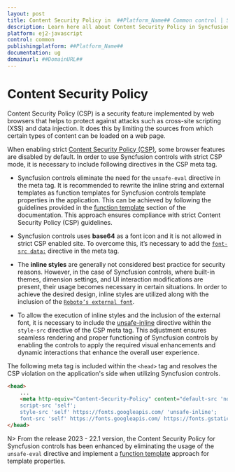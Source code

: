```yaml
---
layout: post
title: Content Security Policy in  ##Platform_Name## Common control | Syncfusion
description: Learn here all about Content Security Policy in Syncfusion  ##Platform_Name##  Common control of Syncfusion Essential JS 2 and more.
platform: ej2-javascript
control: common
publishingplatform: ##Platform_Name##
documentation: ug
domainurl: ##DomainURL##
---
```


# Content Security Policy

Content Security Policy (CSP) is a security feature implemented by web browsers that helps to protect against attacks such as cross-site scripting (XSS) and data injection. It does this by limiting the sources from which certain types of content can be loaded on a web page.

When enabling strict [Content Security Policy (CSP)](https://csp.withgoogle.com/docs/strict-csp.html), some browser features are disabled by default. In order to use Syncfusion controls with strict CSP mode, it is necessary to include following directives in the CSP meta tag.

* Syncfusion controls eliminate the need for the `unsafe-eval` directive in the meta tag. It is recommended to rewrite the inline string and external templates as function templates for Syncfusion controls template properties in the application. This can be achieved by following the guidelines provided in the [function template](../template#function-template) section of the documentation. This approach ensures compliance with strict Content Security Policy (CSP) guidelines.

* Syncfusion controls uses **base64** as a font icon and it is not allowed in strict CSP enabled site. To overcome this, it’s necessary to add the [`font-src data:`](https://developer.mozilla.org/en-US/docs/Web/HTTP/Headers/Content-Security-Policy/font-src) directive in the meta tag.

* The **inline styles** are generally not considered best practice for security reasons. However, in the case of Syncfusion controls, where built-in themes, dimension settings, and UI interaction modifications are present, their usage becomes necessary in certain situations. In order to achieve the desired design, inline styles are utilized along with the inclusion of the [`Roboto’s external font`](https://fonts.googleapis.com/css?family=Roboto:400,500).

* To allow the execution of inline styles and the inclusion of the external font, it is necessary to include the [unsafe-inline](https://developer.mozilla.org/en-US/docs/Web/HTTP/Headers/Content-Security-Policy/script-src#unsafe_inline_script) directive within the `style-src` directive of the CSP meta tag. This adjustment ensures seamless rendering and proper functioning of Syncfusion controls by enabling the controls to apply the required visual enhancements and dynamic interactions that enhance the overall user experience.

The following meta tag is included within the `<head>` tag and resolves the CSP violation on the application's side when utilizing Syncfusion controls.

```html
<head>
    ...
    <meta http-equiv="Content-Security-Policy" content="default-src 'none';
    script-src 'self';
    style-src 'self' https://fonts.googleapis.com/ 'unsafe-inline';
    font-src 'self' https://fonts.googleapis.com/ https://fonts.gstatic.com/ data: cdn.syncfusion.com 'unsafe-inline';" />
</head>
```

N> From the release 2023 - 22.1 version, the Content Security Policy for Syncfusion controls has been enhanced by eliminating the usage of the `unsafe-eval` directive and implement a [function template](../template#function-template) approach for template properties. 

